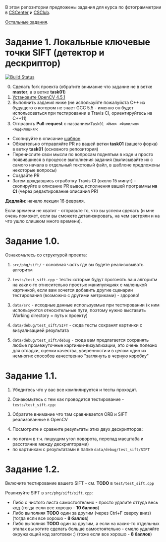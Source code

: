 В этом репозитории предложены задания для курса по фотограмметрии в [CSCenter](https://compscicenter.ru/courses/photogrammetry/) и [CSClub](https://compsciclub.ru/courses/photogrammetry/).

[Остальные задания](https://github.com/PhotogrammetryCourse/PhotogrammetryTasks2021/).

# Задание 1. Локальные ключевые точки SIFT (детектор и дескриптор)

[![Build Status](https://travis-ci.com/PhotogrammetryCourse/PhotogrammetryTasks2021.svg?branch=task01)](https://travis-ci.com/PhotogrammetryCourse/PhotogrammetryTasks2021)

0. Сделать fork проекта (обратите внимание что задание не в ветке **master**, а в ветке **task01**)
1. [Установите OpenCV 4.5.1](https://github.com/PhotogrammetryCourse/PhotogrammetryTasks2021/blob/task01/CMakeLists.txt#L19-L31)
2. Выполнить задания ниже (не используйте пожалуйста C++ из будущего о котором не знает GCC 5.5 - именно он будет использоваться при тестировании в Travis CI, ориентируйтесь на C++11)
3. Отправить **Pull-request** с названием```Task01 <Имя> <Фамилия> <Аффиляция>```:

 - Скопируйте в описание [шаблон](https://raw.githubusercontent.com/PhotogrammetryCourse/PhotogrammetryTasks2021/task01/.github/pull_request_template.md)
 - Обязательно отправляйте PR из вашей ветки **task01** (вашего форка) в ветку **task01** (основного репозитория)
 - Перечислите свои мысли по вопросам поднятым в коде и просто появившиеся в процессе выполнения задания (выписывайте их с самого начала в отдельный текстовый файл, в шаблоне предложены некоторые вопросы)
 - Создайте PR
 - Затем дождавшись отработку Travis CI (около 15 минут) - скопируйте в описание PR вывод исполнения вашей программы **на CI** (через редактирование описания PR)

**Дедлайн**: начало лекции 16 февраля.

Если времени не хватит - отправьте то, что вы успели сделать
(и мне очень поможет, если вы сможете детализировать, на чем застряли и на что ушло слишком много времени).

Задание 1.0.
=========

Ознакомьтесь со структурой проекта:

1. ```src/phg/sift/``` - основная часть где вы будете реализовывать алгоритм

2. ```tests/test_sift.cpp``` - тесты которые будут прогонять ваш алгоритм на каких-то относительно простых манипуляциях с маленькой картинкой, если вам хочется добавить другие сценарии тестирования (возможно с другими метриками) - здорово!

3. ```data/src``` - исходные данные используемые при тестировании (к ним используются относительные пути, поэтому нужно выставить Working directory = путь к проекту)

4. ```data/debug/test_sift/SIFT``` - сюда тесты сохранят картинки с визуализацией результата

5. ```data/debug/test_sift/debug``` - сюда вам предлагается сохранять любые промежуточные картинки-визуализации, это очень полезно для отладки, оценки качества, уверенности и в целом один из немногих способов качественно "заглянуть в черную коробку"

Задание 1.1.
=========

1. Убедитесь что у вас все компилируется и тесты проходят.

2. Ознакомьтесь с тем как проводится тестирование - ```tests/test_sift.cpp```:

3. Обратите внимание что там сравнивается ORB и SIFT реализованные в OpenCV

4. Посмотрите и сравните результаты этих двух дескрипторов:

 - по логам в т.ч. пишущим угол поворота, перепад масштаба и расстояние между дескрипторами)
 - по картинкам с результатами в папке ```data/debug/test_sift/SIFT```

Задание 1.2.
=========

Включите тестирование вашего SIFT - см. **TODO** в ```test/test_sift.cpp```

Реализуйте SIFT в ```src/phg/sift/sift.cpp```:

 - Либо с чистого листа самостоятельно - просто удалите оттуда весь код (тогда если все хорошо - **10 баллов**)
 - Либо выполняя **TODO** один за другим (через Ctrl+F сверху вниз) (тогда если все хорошо - **8 баллов**)
 - Либо выполняя **TODO** один за другим, а если на каких-то отдельных этапах вы хотите сделать больше самостоятельно - смело удаляйте окружающий код заготовки :) (тоже если все хорошо - **8 баллов**)

